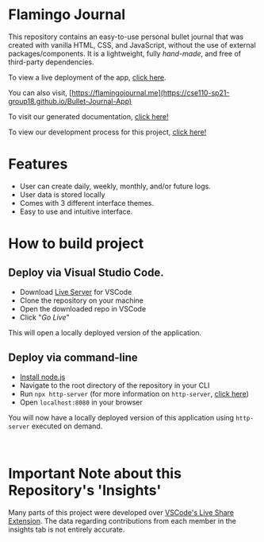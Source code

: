 # Flamingo Journal

This repository contains an easy-to-use personal bullet journal that was created with vanilla HTML, CSS, and JavaScript, without the use of external packages/components. It is a lightweight, fully _hand-made_, and free of third-party dependencies.

To view a live deployment of the app, [click here](https://cse110-sp21-group18.github.io/Bullet-Journal-App).

You can also visit, [https://flamingojournal.me](https://cse110-sp21-group18.github.io/Bullet-Journal-App)

To visit our generated documentation, [click here!](https://cse110-sp21-group18.github.io/Bullet-Journal-App/docs/index.html)

To view our development process for this project, [click here!](https://github.com/cse110-sp21-group18/cse110-sp21-group18)

# Features

-   User can create daily, weekly, monthly, and/or future logs.
-   User data is stored locally
-   Comes with 3 different interface themes.
-   Easy to use and intuitive interface.

# How to build project

## Deploy via Visual Studio Code.

-   Download [Live Server](https://marketplace.visualstudio.com/items?itemName=ritwickdey.LiveServer) for VSCode
-   Clone the repository on your machine
-   Open the downloaded repo in VSCode
-   Click "_Go Live_"

This will open a locally deployed version of the application.

## Deploy via command-line

-   [Install node.js](https://nodejs.org/en/download/)
-   Navigate to the root directory of the repository in your CLI
-   Run `npx http-server` (for more information on `http-server`, [click here](https://www.npmjs.com/package/http-server))
-   Open `localhost:8080` in your browser

You will now have a locally deployed version of this application using `http-server` executed on demand.

<br>

# **Important Note about this Repository's 'Insights'**

Many parts of this project were developed over [VSCode's Live Share Extension](https://marketplace.visualstudio.com/items?itemName=MS-vsliveshare.vsliveshare). The data regarding contributions from each member in the insights tab is not entirely accurate.
